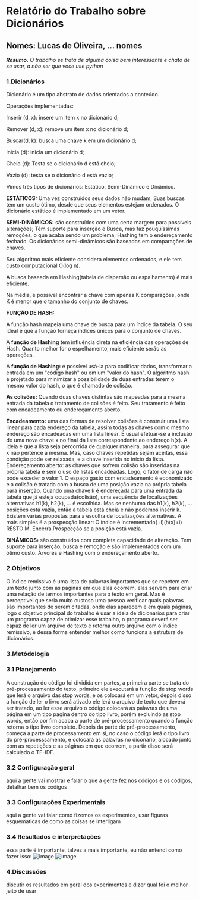 # Relatório do Trabalho sobre Dicionários
## Nomes: Lucas de Oliveira, ... nomes

***Resumo.*** *O trabalho se trata de alguma coisa bem interessante e chato de se usar, a não ser que voce use python*

### **1.Dicionários**
Dicionário é um tipo abstrato de dados orientados a conteúdo.

Operações implementadas:

Inserir (d, x): insere um item x no dicionário d;

Remover (d, x): remove um item x no dicionário d;

Buscar(d, k): busca uma chave k em um dicionário d; 

Inicia (d): inicia um  dicionário d;

Cheio (d): Testa se o dicionário d está cheio;

Vazio (d): testa se o dicionário d está vazio;

Vimos três tipos de dicionários: Estático,  Semi-Dinâmico e Dinâmico.

**ESTÁTICOS:**  Uma vez construídos seus dados não mudam;  Suas buscas tem um custo ótimo, desde que seus elementos estejam ordenados. 
O dicionário estático é implementado em um vetor.

**SEMI-DINÂMICOS:** são construídos com uma certa margem para possíveis alterações; Têm suporte para inserção e Busca, mas faz pouquíssimas  remoções, o que acaba  sendo um problema; Hashing tem o endereçamento fechado.
Os dicionários semi-dinâmicos são baseados em comparações de chaves.

Seu algoritmo mais eficiente considera elementos ordenados, e ele tem custo computacional O(log n).

A busca baseada em Hashing(tabela de dispersão ou espalhamento) é mais eficiente.

Na média, é possível encontrar a chave com apenas K comparações, onde K é menor que o tamanho do conjunto de chaves.

**FUNÇÃO DE HASH:**

A função hash mapeia uma chave de busca para um índice da tabela. O seu ideal é que a função forneça índices únicos para o conjunto de chaves.

A **função de Hashing** tem influência direta na eficiência das operações de Hash. Quanto melhor for o espelhamento, mais eficiente serão as operações.

A **função de Hashing:** é possível usá-la para codificar dados, transformar a entrada em um "código hash" ou em um "valor do hash". O algoritmo hash é projetado para minimizar a possibilidade de duas entradas terem o mesmo valor do hash, o que é chamado de colisão. 

**As colisões:** Quando duas chaves distintas são mapeadas para a mesma entrada da tabela o tratamento de colisões é  feito. Seu tratamento é feito com encadeamento ou endereçamento aberto.

**Encadeamento:** uma das formas de resolver colisões é construir uma lista linear para cada endereço da tabela, assim todas as chaves com o mesmo endereço são encadeadas em uma lista linear.
É usual efetuar-se a inclusão de uma nova chave x no final da lista correspondente ao endereço h(x).  A ideia é que a lista seja percorrida de qualquer maneira, para assegurar que x não pertence à mesma. Mas, caso chaves repetidas sejam aceitas, essa condição pode ser relaxada, e a chave inserida no início da lista.
Endereçamento aberto: as chaves que sofrem colisão são inseridas na própria tabela e sem o uso de listas encadeadas. Logo, o fator de carga não pode exceder o valor 1. O espaço gasto com encadeamento é economizado e a colisão é tratada com a busca de uma posição vazia na própria tabela para inserção.
Quando uma chave k é endereçada para uma entrada da tabela que já esteja ocupada(colisão), uma sequência de localizações alternativas h1(k), h2(k), … é escolhida. Mas se nenhuma das h1(k), h2(k), … posições está vazia, então a tabela está cheia e não podemos inserir k.
 Existem várias propostas para a escolha de localizações alternativas. A mais simples é a prospecção linear: O índice é incrementado(+i)(h(x)+i)  RESTO M. Encerra Prospecção se a posição está vazia.

**DINÂMICOS:** são construídos com completa capacidade de alteração. Tem suporte para inserção, busca e remoção e são implementados com um ótimo custo. Árvores e Hashing com o endereçamento aberto.
### **2.Objetivos**
O índice remissivo é uma lista de palavras importantes que se repetem em um texto junto com as páginas em que elas ocorrem, elas servem para criar uma relação de termos importantes para o texto em geral. Mas é perceptivel que seria muito custoso uma pessoa verificar quais palavras são importantes de serem citadas, onde elas aparecem e em quais páginas, logo o objetivo principal do trabalho é usar a ideia de dicionários para criar um programa capaz de otimizar esse trabalho, o programa deverá ser capaz de ler um arquivo de texto e retorna outro arquivo com o índice remissivo, e dessa forma entender melhor como funciona a estrutura de dicionários.

### **3.Metódologia**
### **3.1 Planejamento**
A construção do código foi dividida em partes, a primeira parte se trata do pré-processamento do texto, primeiro ele executará a função de stop words que lerá o arquivo das stop words, e os colocará em um vetor, depois disso a função de ler o livro será ativado ele lerá o arquivo de texto que deverá ser tratado, ao ler esse arquivo o código colocará as palavras de uma página em um tipo pagina dentro do tipo livro, porém excluindo as stop words, então por fim acaba a parte de pré-processamento quando a função retorna o tipo livro completo.
Depois da parte de pré-processamento, começa a parte de processamento em si, no caso o código lerá o tipo livro do pré-processsamento, e colocará as palavras no diconario, alocado junto com as repetições e as páginas em que ocorrem, a partir disso será calculado o TF-IDF.

### **3.2 Configuração geral**
aqui a gente vai mostrar e falar o que a gente fez nos códigos e os códigos, detalhar bem os códigos

### **3.3 Configurações Experimentais**
aqui a gente vai falar como fizemos os experimentos, usar figuras esquematicas de como as coisas se interligam

### **3.4 Resultados e interpretações**
essa parte  é importante, talvez a mais importante, eu não entendi como fazer isso:
![image](https://user-images.githubusercontent.com/107904641/216778332-55d1cc53-6011-4b32-8b16-26b95eaa2dbe.png)
![image](https://user-images.githubusercontent.com/107904641/216778654-00af5076-81c4-4d3d-9274-39894d759100.png)

### **4.Discussões**
discutir os resultados em geral dos experimentos e dizer qual foi o melhor jeito de usar
